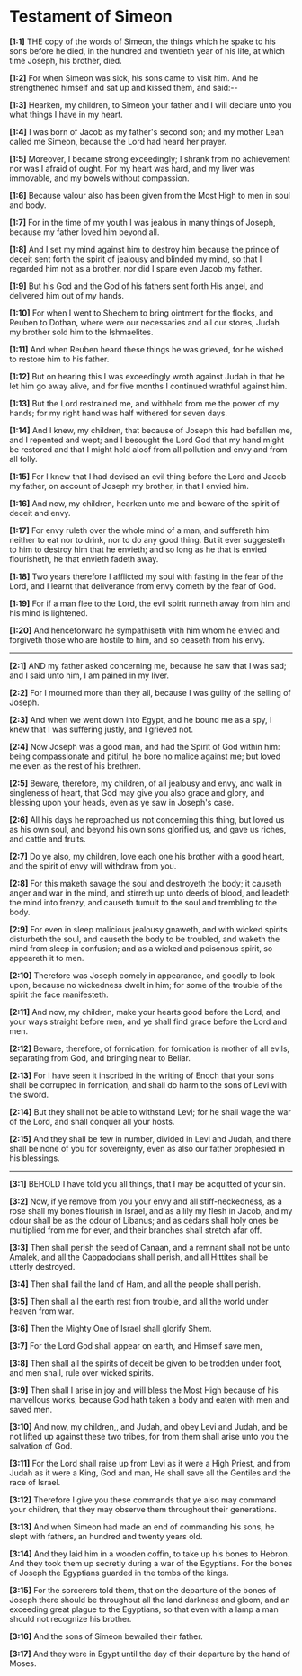 # Testament of Simeon



**[1:1]** THE copy of the words of Simeon, the things which he spake to his sons before he died, in the hundred and twentieth year of his life, at which time Joseph, his brother, died.

**[1:2]** For when Simeon was sick, his sons came to visit him. And he strengthened himself and sat up and kissed them, and said:--

**[1:3]** Hearken, my children, to Simeon your father and I will declare unto you what things I have in my heart.

**[1:4]** I was born of Jacob as my father's second son; and my mother Leah called me Simeon, because the Lord had heard her prayer.

**[1:5]** Moreover, I became strong exceedingly; I shrank from no achievement nor was I afraid of ought. For my heart was hard, and my liver was immovable, and my bowels without compassion.

**[1:6]** Because valour also has been given from the Most High to men in soul and body.

**[1:7]** For in the time of my youth I was jealous in many things of Joseph, because my father loved him beyond all.

**[1:8]** And I set my mind against him to destroy him because the prince of deceit sent forth the spirit of jealousy and blinded my mind, so that I regarded him not as a brother, nor did I spare even Jacob my father.

**[1:9]** But his God and the God of his fathers sent forth His angel, and delivered him out of my hands.

**[1:10]** For when I went to Shechem to bring ointment for the flocks, and Reuben to Dothan, where were our necessaries and all our stores, Judah my brother sold him to the Ishmaelites.

**[1:11]** And when Reuben heard these things he was grieved, for he wished to restore him to his father.

**[1:12]** But on hearing this I was exceedingly wroth against Judah in that he let him go away alive, and for five months I continued wrathful against him.

**[1:13]** But the Lord restrained me, and withheld from me the power of my hands; for my right hand was half withered for seven days.

**[1:14]** And I knew, my children, that because of Joseph this had befallen me, and I repented and wept; and I besought the Lord God that my hand might be restored and that I might hold aloof from all pollution and envy and from all folly.

**[1:15]** For I knew that I had devised an evil thing before the Lord and Jacob my father, on account of Joseph my brother, in that I envied him.

**[1:16]** And now, my children, hearken unto me and beware of the spirit of deceit and envy.

**[1:17]** For envy ruleth over the whole mind of a man, and suffereth him neither to eat nor to drink, nor to do any good thing. But it ever suggesteth to him to destroy him that he envieth; and so long as he that is envied flourisheth, he that envieth fadeth away.

**[1:18]** Two years therefore I afflicted my soul with fasting in the fear of the Lord, and I learnt that deliverance from envy cometh by the fear of God.

**[1:19]** For if a man flee to the Lord, the evil spirit runneth away from him and his mind is lightened.

**[1:20]** And henceforward he sympathiseth with him whom he envied and forgiveth those who are hostile to him, and so ceaseth from his envy.



---



**[2:1]** AND my father asked concerning me, because he saw that I was sad; and I said unto him, I am pained in my liver.

**[2:2]** For I mourned more than they all, because I was guilty of the selling of Joseph.

**[2:3]** And when we went down into Egypt, and he bound me as a spy, I knew that I was suffering justly, and I grieved not.

**[2:4]** Now Joseph was a good man, and had the Spirit of God within him: being compassionate and pitiful, he bore no malice against me; but loved me even as the rest of his brethren.

**[2:5]** Beware, therefore, my children, of all jealousy and envy, and walk in singleness of heart, that God may give you also grace and glory, and blessing upon your heads, even as ye saw in Joseph's case.

**[2:6]** All his days he reproached us not concerning this thing, but loved us as his own soul, and beyond his own sons glorified us, and gave us riches, and cattle and fruits.

**[2:7]** Do ye also, my children, love each one his brother with a good heart, and the spirit of envy will withdraw from you.

**[2:8]** For this maketh savage the soul and destroyeth the body; it causeth anger and war in the mind, and stirreth up unto deeds of blood, and leadeth the mind into frenzy, and causeth tumult to the soul and trembling to the body.

**[2:9]** For even in sleep malicious jealousy gnaweth, and with wicked spirits disturbeth the soul, and causeth the body to be troubled, and waketh the mind from sleep in confusion; and as a wicked and poisonous spirit, so appeareth it to men.

**[2:10]** Therefore was Joseph comely in appearance, and goodly to look upon, because no wickedness dwelt in him; for some of the trouble of the spirit the face manifesteth.

**[2:11]** And now, my children, make your hearts good before the Lord, and your ways straight before men, and ye shall find grace before the Lord and men.

**[2:12]** Beware, therefore, of fornication, for fornication is mother of all evils, separating from God, and bringing near to Beliar.

**[2:13]** For I have seen it inscribed in the writing of Enoch that your sons shall be corrupted in fornication, and shall do harm to the sons of Levi with the sword.

**[2:14]** But they shall not be able to withstand Levi; for he shall wage the war of the Lord, and shall conquer all your hosts.

**[2:15]** And they shall be few in number, divided in Levi and Judah, and there shall be none of you for sovereignty, even as also our father prophesied in his blessings.



---



**[3:1]** BEHOLD I have told you all things, that I may be acquitted of your sin.

**[3:2]** Now, if ye remove from you your envy and all stiff-neckedness, as a rose shall my bones flourish in Israel, and as a lily my flesh in Jacob, and my odour shall be as the odour of Libanus; and as cedars shall holy ones be multiplied from me for ever, and their branches shall stretch afar off.

**[3:3]** Then shall perish the seed of Canaan, and a remnant shall not be unto Amalek, and all the Cappadocians shall perish, and all Hittites shall be utterly destroyed.

**[3:4]** Then shall fail the land of Ham, and all the people shall perish.

**[3:5]** Then shall all the earth rest from trouble, and all the world under heaven from war.

**[3:6]** Then the Mighty One of Israel shall glorify Shem.

**[3:7]** For the Lord God shall appear on earth, and Himself save men,

**[3:8]** Then shall all the spirits of deceit be given to be trodden under foot, and men shall, rule over wicked spirits.

**[3:9]** Then shall I arise in joy and will bless the Most High because of his marvellous works, because God hath taken a body and eaten with men and saved men.

**[3:10]** And now, my children,, and Judah, and obey Levi and Judah, and be not lifted up against these two tribes, for from them shall arise unto you the salvation of God.

**[3:11]** For the Lord shall raise up from Levi as it were a High Priest, and from Judah as it were a King, God and man, He shall save all the Gentiles and the race of Israel.

**[3:12]** Therefore I give you these commands that ye also may command your children, that they may observe them throughout their generations.

**[3:13]** And when Simeon had made an end of commanding his sons, he slept with fathers, an hundred and twenty years old.

**[3:14]** And they laid him in a wooden coffin, to take up his bones to Hebron. And they took them up secretly during a war of the Egyptians. For the bones of Joseph the Egyptians guarded in the tombs of the kings.

**[3:15]** For the sorcerers told them, that on the departure of the bones of Joseph there should be throughout all the land darkness and gloom, and an exceeding great plague to the Egyptians, so that even with a lamp a man should not recognize his brother.

**[3:16]** And the sons of Simeon bewailed their father.

**[3:17]** And they were in Egypt until the day of their departure by the hand of Moses.

